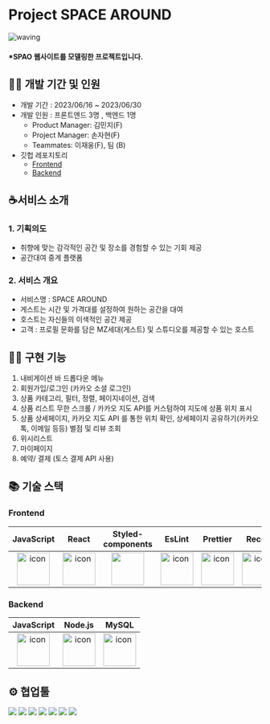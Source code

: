 # Project SPACE AROUND
![waving](https://capsule-render.vercel.app/api?type=waving&height=200&fontAlignY=40&text=WEDIYA&color=gradient)
#### \*SPAO  웹사이트를 모델링한 프로젝트입니다.
## 👩‍💻 개발 기간 및 인원
- 개발 기간 : 2023/06/16 ~ 2023/06/30
- 개발 인원 : 프론트엔드 3명 , 백엔드 1명
  - Product Manager: 김민지(F)
  - Project Manager: 손자현(F)
  - Teammates: 이재웅(F), 팀 (B)
- 깃헙 레포지토리
  - [Frontend](https://github.com/wecode-bootcamp-korea/46-1st-Code200-frontend.git)
  - [Backend](https://github.com/wecode-bootcamp-korea/46-1st-Code200-backend.git)
## ☕️서비스 소개
### 1. 기획의도
- 취향에 맞는 감각적인 공간 및 장소를 경험할 수 있는 기회 제공
- 공간대여 중계 플랫폼

### 2. 서비스 개요
- 서비스명 : SPACE AROUND
- 게스트는 시간 및 가격대를 설정하여 원하는 공간을 대여
- 호스트는 자신들의 이색적인 공간 제공
- 고객 : 프로필 문화를 담은 MZ세대(게스트) 및 스튜디오를 제공할 수 있는 호스트
  
## 🏋️‍♀️ 구현 기능
1. 내비게이션 바 드롭다운 메뉴
2. 회원가입/로그인 (카카오 소셜 로그인)
3. 상품 카테고리, 필터, 정렬, 페이지네이션, 검색
4. 상품 리스트 무한 스크롤 / 카카오 지도 API를 커스텀하여 지도에 상품 위치 표시
5. 상품 상세페이지, 카카오 지도 API 를 통한 위치 확인, 상세페이지 공유하기(카카오톡, 이메일 등등) 별점 및 리뷰 조회
6. 위시리스트
7. 마이페이지
8. 예약/ 결제 (토스 결제 API 사용)

## 📚 기술 스택

### Frontend

|                                             JavaScript                                             |                                                 React                                                 |                                              Styled-components                                               |                                                 EsLint                                                 |                                                 Prettier                                                 |                                              Recoil
| :------------------------------------------------------------------------------------------------: | :---------------------------------------------------------------------------------------------------: | :---------------------------------------------------------------------------------------------: | :----------------------------------------------------------------------------------------------------: | :------------------------------------------------------------------------------------------------------: | :----------------------------------------------------------------------------------------------------: |
| <img src="https://techstack-generator.vercel.app/js-icon.svg" alt="icon" width="65" height="65" /> | <img src="https://techstack-generator.vercel.app/react-icon.svg" alt="icon" width="65" height="65" /> | <img src="https://camo.githubusercontent.com/13ee855194ed32dcc5ce968c31510f1e2171e7bf19f7cc5db69193d8ad03275b/68747470733a2f2f6d69726f2e6d656469756d2e636f6d2f76322f726573697a653a6669743a3438302f312a496f686e7732614f513545426768566f714b413756412e706e67" width="65" height="65" /></div> | <img src="https://techstack-generator.vercel.app/eslint-icon.svg" alt="icon" width="65" height="65" /> | <img src="https://techstack-generator.vercel.app/prettier-icon.svg" alt="icon" width="65" height="65" /> |<img src="https://img1.daumcdn.net/thumb/R800x0/?scode=mtistory2&fname=https%3A%2F%2Fblog.kakaocdn.net%2Fdn%2FbIIBwO%2Fbtrc2Lw7HBs%2FP4hJVVvKkEGfDu9XRzkiq1%2Fimg.png" alt="icon" width="65" height="65" /> |


### Backend

|                                             JavaScript                                             |                                                Node.js                                                |                                                    MySQL                                                     |
| :------------------------------------------------------------------------------------------------: | :---------------------------------------------------------------------------------------------------: | :----------------------------------------------------------------------------------------------------------: |
| <img src="https://techstack-generator.vercel.app/js-icon.svg" alt="icon" width="65" height="65" /> | <img src="https://techstack-generator.vercel.app/nginx-icon.svg" alt="icon" width="65" height="65" /> | <img src="https://techstack-generator.vercel.app/mysql-icon.svg" alt="icon" width="65" height="65" /> </div> |

## ⚙️ 협업툴

<div>
<img src="https://img.shields.io/badge/Git-F05032?style=flat&logo=Git&logoColor=white"/>
<img src="https://img.shields.io/badge/GitHub-181717?style=flat&logo=GitHub&logoColor=white"/>
<img src="https://img.shields.io/badge/Slack-4A154B?style=flat&logo=Slack&logoColor=white"/>
<img src="https://img.shields.io/badge/Trello-0052CC?style=flat&logo=Trello&logoColor=white"/>
<img src="https://img.shields.io/badge/Notion-000000?style=flat&logo=Notion&logoColor=white"/>
<img src="https://img.shields.io/badge/Figma-F24E1E?style=flat&logo=Figma&logoColor=white"/>
<img src="https://img.shields.io/badge/VSCode-007ACC?style=flat&logo=Visual Studio Code&logoColor=white"/>
</div>
